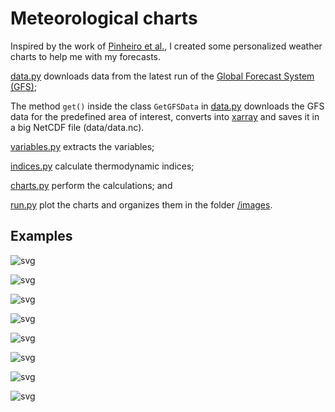 # Meteorological charts
Inspired by the work of [Pinheiro et al.](https://www.scielo.br/pdf/rbmet/v29n2/a06v29n2.pdf), I created some personalized weather charts to help me with my forecasts.

[data.py](https://github.com/marciohssilveira/met_charts/blob/master/src/data.py) downloads data from the latest run of the [Global Forecast System (GFS)](https://thredds.ucar.edu/thredds/ncss/grib/NCEP/GFS/Global_0p5deg/Best/dataset.html);

The method ```get()``` inside the class ```GetGFSData``` in [data.py](https://github.com/marciohssilveira/met_charts/blob/master/src/data.py) downloads the GFS data for the predefined area of interest, converts into [xarray](http://xarray.pydata.org/en/stable/) and saves it in a big NetCDF file (data/data.nc).

[variables.py](https://github.com/marciohssilveira/met_charts/blob/master/src/variables.py) extracts the variables;

[indices.py](https://github.com/marciohssilveira/met_charts/blob/master/src/indices.py) calculate thermodynamic indices;

[charts.py](https://github.com/marciohssilveira/met_charts/blob/master/src/charts.py) perform the calculations; and

[run.py](https://github.com/marciohssilveira/met_charts/blob/master/src/plot_charts.py) plot the charts and organizes them in the folder [/images](https://github.com/marciohssilveira/met_charts/tree/master/img).

## Examples
    
![svg](https://github.com/marciohssilveira/met_charts/blob/master/images/charts/umidade_00.jpg)
    
![svg](https://github.com/marciohssilveira/met_charts/blob/master/images/charts/pancadas_00.jpg)
    
![svg](https://github.com/marciohssilveira/met_charts/blob/master/images/charts/chuva_00.jpg)
       
![svg](https://github.com/marciohssilveira/met_charts/blob/master/images/charts/trovoadas_00.jpg)
    
![svg](https://github.com/marciohssilveira/met_charts/blob/master/images/charts/tempestades_00.jpg)
        
![svg](https://github.com/marciohssilveira/met_charts/blob/master/images/charts/granizo_00.jpg)
      
![svg](https://github.com/marciohssilveira/met_charts/blob/master/images/charts/instabilidade_00.jpg)

![svg](https://github.com/marciohssilveira/met_charts/blob/master/images/soundings/area_1/SBBR/sounding_SBBR_00.jpg)
